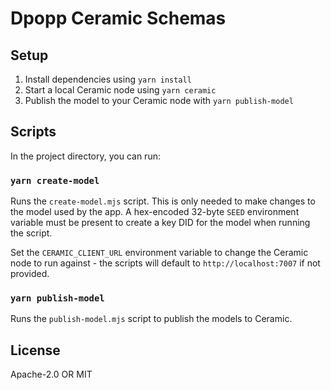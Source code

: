 # Dpopp Ceramic Schemas

## Setup

1. Install dependencies using `yarn install`
1. Start a local Ceramic node using `yarn ceramic`
1. Publish the model to your Ceramic node with `yarn publish-model`

## Scripts

In the project directory, you can run:

### `yarn create-model`

Runs the `create-model.mjs` script.
This is only needed to make changes to the model used by the app.
A hex-encoded 32-byte `SEED` environment variable must be present to create a key DID for the model when running the script.

Set the `CERAMIC_CLIENT_URL` environment variable to change the Ceramic node to run against - the scripts will default to `http://localhost:7007` if not provided.

### `yarn publish-model`

Runs the `publish-model.mjs` script to publish the models to Ceramic.

## License

Apache-2.0 OR MIT
